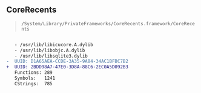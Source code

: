 ## CoreRecents

> `/System/Library/PrivateFrameworks/CoreRecents.framework/CoreRecents`

```diff

   - /usr/lib/libicucore.A.dylib
   - /usr/lib/libobjc.A.dylib
   - /usr/lib/libsqlite3.dylib
-  UUID: D1A65AEA-CCDE-3A35-9A84-34AC1BFBC7B2
+  UUID: 2BDD98A7-47E0-3D8A-88C6-2EC0A5D092B3
   Functions: 289
   Symbols:   1241
   CStrings:  785

```
